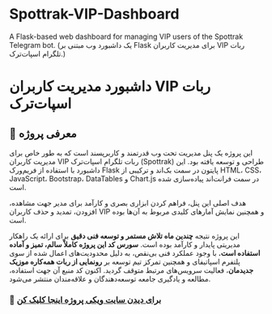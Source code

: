 # Spottrak-VIP-Dashboard
A Flask-based web dashboard for managing VIP users of the Spottrak Telegram bot. (یک داشبورد وب مبتنی بر Flask برای مدیریت کاربران VIP ربات تلگرام اسپات‌ترک.)
# داشبورد مدیریت کاربران VIP ربات اسپات‌ترک

## 🚀 معرفی پروژه

این پروژه یک پنل مدیریت تحت وب قدرتمند و کاربرپسند است که به طور خاص برای مدیریت کاربران VIP ربات تلگرام اسپات‌ترک (Spottrak) طراحی و توسعه یافته بود. این داشبورد با استفاده از فریم‌ورک Flask پایتون در سمت بک‌اند و ترکیبی از HTML، CSS، JavaScript، Bootstrap، DataTables و Chart.js در سمت فرانت‌اند پیاده‌سازی شده است.

هدف اصلی این پنل، فراهم کردن ابزاری بصری و کارآمد برای مدیر جهت مشاهده، افزودن، تمدید و حذف کاربران VIP و همچنین نمایش آمارهای کلیدی مربوط به آن‌ها بوده است.

این پروژه نتیجه **چندین ماه تلاش مستمر و توسعه فنی دقیق** برای ارائه یک راهکار مدیریتی پایدار و کارآمد بوده است. **سورس کد این پروژه کاملاً سالم، تمیز و آماده استفاده است.** با وجود عملکرد فنی بی‌نقص، به دلیل محدودیت‌های اعمال شده از سوی پلتفرم اسپاتیفای و همچنین تمرکز تیم توسعه بر **رونمایی از ربات همه‌کاره موزیک جدیدمان**، فعالیت سرویس‌های مرتبط متوقف گردید. اکنون کد منبع آن جهت استفاده، مطالعه و یادگیری جامعه توسعه‌دهندگان و علاقه‌مندان منتشر می‌شود.


### 🚀 [برای دیدن سایت ویکی پروژه اینجا کلیک کن](https://mohammadhndev.github.io/Spottrak-VIP-Dashboard/)
